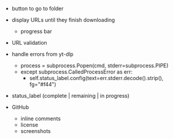 - button to go to folder
- display URLs until they finish downloading
  - progress bar
- URL validation
- handle errors from yt-dlp
  - process = subprocess.Popen(cmd, stderr=subprocess.PIPE)
  - except subprocess.CalledProcessError as err:
    - self.status_label.config(text=err.stderr.decode().strip(), fg="#f44")
- status_label (complete | remaining | in progress)

- GitHub
  - inline comments
  - license
  - screenshots